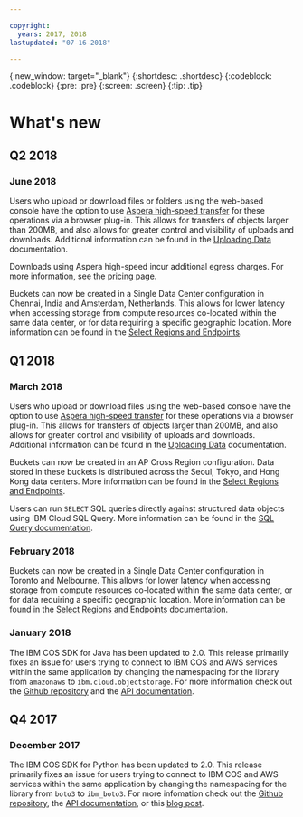 ```yaml
---

copyright:
  years: 2017, 2018
lastupdated: "07-16-2018"

---
```

{:new_window: target="_blank"}
{:shortdesc: .shortdesc}
{:codeblock: .codeblock}
{:pre: .pre}
{:screen: .screen}
{:tip: .tip}

# What's new
## Q2 2018
### June 2018
Users who upload or download files or folders using the web-based console have the option to use [Aspera high-speed transfer](https://www.ibm.com/cloud/high-speed-data-transfer) for these operations via a browser plug-in.  This allows for transfers of objects larger than 200MB, and also allows for greater control and visibility of uploads and downloads. Additional information can be found in the [Uploading Data](/docs/services/cloud-object-storage/basics/aspera.md) documentation.

Downloads using Aspera high-speed incur additional egress charges. For more information, see the [pricing page](https://www.ibm.com/cloud-computing/bluemix/pricing-object-storage).

Buckets can now be created in a Single Data Center configuration in Chennai, India and Amsterdam, Netherlands. This allows for lower latency when accessing storage from compute resources co-located within the same data center, or for data requiring a specific geographic location. More information can be found in the [Select Regions and Endpoints](/docs/services/cloud-object-storage/basics/endpoints.html).

## Q1 2018
### March 2018
Users who upload or download files using the web-based console have the option to use [Aspera high-speed transfer](https://www.ibm.com/cloud/high-speed-data-transfer) for these operations via a browser plug-in.  This allows for transfers of objects larger than 200MB, and also allows for greater control and visibility of uploads and downloads. Additional information can be found in the [Uploading Data](/docs/services/cloud-object-storage/basics/aspera.html) documentation.

Buckets can now be created in an AP Cross Region configuration. Data stored in these buckets is distributed across the Seoul, Tokyo, and Hong Kong data centers.  More information can be found in the [Select Regions and Endpoints](/docs/services/cloud-object-storage/basics/endpoints.html).

Users can run `SELECT` SQL queries directly against structured data objects using IBM Cloud SQL Query.  More information can be found in the [SQL Query documentation](/docs/services/sql-query/sql-query.html).

### February 2018
Buckets can now be created in a Single Data Center configuration in Toronto and Melbourne.  This allows for lower latency when accessing storage from compute resources co-located within the same data center, or for data requiring a specific geographic location. More information can be found in the [Select Regions and Endpoints](/docs/services/cloud-object-storage/basics/endpoints.html) documentation.

### January 2018
The IBM COS SDK for Java has been updated to 2.0. This release primarily fixes an issue for users trying to connect to IBM COS and AWS services within the same application by changing the namespacing for the library from `amazonaws` to `ibm.cloud.objectstorage`. For more information check out the [Github repository](https://github.com/IBM/ibm-cos-sdk-java) and the [API documentation](https://ibm.github.io/ibm-cos-sdk-java).

## Q4 2017

### December 2017
The IBM COS SDK for Python has been updated to 2.0.  This release primarily fixes an issue for users trying to connect to IBM COS and AWS services within the same application by changing the namespacing for the library from `boto3` to `ibm_boto3`.  For more infomation check out the [Github repository](https://github.com/IBM/ibm-cos-sdk-python), the [API documentation](https://ibm.github.io/ibm-cos-sdk-python), or this [blog post](https://www.ibm.com/blogs/bluemix/2017/11/ibm-cloud-object-storage-enhancements-help-companies-better-manage-access-data-app-development-analytics/).
